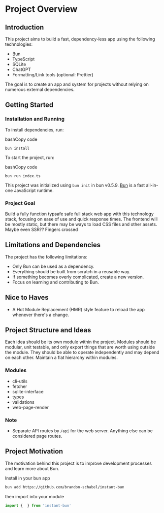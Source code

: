 Project Overview
================

Introduction
------------

This project aims to build a fast, dependency-less app using the following technologies:

-   Bun
-   TypeScript
-   SQLite
-   ChatGPT
-   Formatting/Link tools (optional: Prettier)

The goal is to create an app and system for projects without relying on numerous external dependencies.

Getting Started
---------------

### Installation and Running

To install dependencies, run:

bashCopy code

`bun install`

To start the project, run:

bashCopy code

`bun run index.ts`

This project was initialized using `bun init` in bun v0.5.9. [Bun](https://bun.sh/) is a fast all-in-one JavaScript runtime.

### Project Goal

Build a fully function typsafe safe full stack web app with this technology stack, focusing on ease of use and quick response times. The frontend will be mostly static, but there may be ways to load CSS files and other assets. Maybe even SSR?? Fingers crossed

Limitations and Dependencies
----------------------------

The project has the following limitations:

-   Only Bun can be used as a dependency.
-   Everything should be built from scratch in a reusable way.
-   If something becomes overly complicated, create a new version.
-   Focus on learning and contributing to Bun.

Nice to Haves
------------

-   A Hot Module Replacement (HMR) style feature to reload the app whenever there's a change.

Project Structure and Ideas
---------------------------

Each idea should be its own module within the project. Modules should be modular, unit testable, and only export things that are worth using outside the module. They should be able to operate independently and may depend on each other. Maintain a flat hierarchy within modules.

### Modules

- cli-utils
- fetcher
- sqlite-interface
- types
- validations
- web-page-render
### Note

-   Separate API routes by `/api` for the web server. Anything else can be considered page routes.

Project Motivation
------------------

The motivation behind this project is to improve development processes and learn more about Bun.

Install in your bun app

```bash
bun add https://github.com/brandon-schabel/instant-bun
```


then import into your module


```jsx
import {  } from 'instant-bun'
```